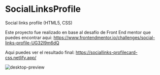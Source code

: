 # SocialLinksProfile
Social links profile (HTML5, CSS)

Este proyecto fue realizado en base al desafío de Front End mentor que puedes encontrar aqui:
https://www.frontendmentor.io/challenges/social-links-profile-UG32l9m6dQ

Aqui puedes ver el resultado final:
https://sociallinks-profilecard-css.netlify.app/

![desktop-preview](https://github.com/VickyAzola/SocialLinksProfile/assets/116470398/a0086610-7df2-410d-a73d-3b134586fca2)

